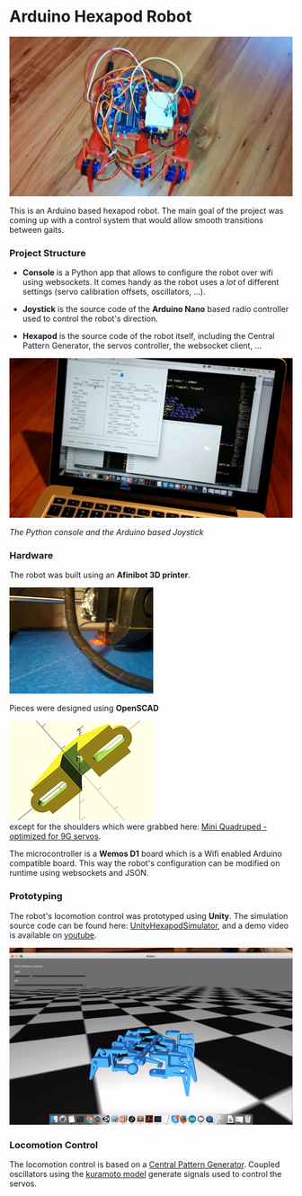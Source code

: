 # Arduino Hexapod Robot

![Hexapod](/img/walking.gif)

This is an Arduino based hexapod robot. The main goal of the project was coming up with a control system that would allow smooth transitions between gaits.

### Project Structure
- **Console** is a Python app that allows to configure the robot over wifi using websockets. It comes handy as the robot uses a *lot* of different settings (servo calibration offsets, oscillators, ...).

- **Joystick** is the source code of the  **Arduino Nano** based radio controller used to control the robot's direction.

- **Hexapod** is the source code of the robot itself, including the Central Pattern Generator, the servos controller, the websocket client, ...

![Console And Joystick](/img/console.gif)

*The Python console and the Arduino based Joystick*


### Hardware

The robot was built using an **Afinibot 3D printer**.

![3D Printing](/img/printing.png)

Pieces were designed using **OpenSCAD**

![OpenSCAD](/img/openscad.png)<br>
except for the shoulders which were grabbed here: [Mini Quadruped - optimized for 9G servos](http://www.thingiverse.com/thing:38159).


The microcontroller is a **Wemos D1** board which is a Wifi enabled Arduino compatible board. This way the robot's configuration can be modified on runtime using websockets and JSON.

### Prototyping

The robot's locomotion control was prototyped using **Unity**. The simulation source code can be found here: [UnityHexapodSimulator](https://github.com/etienne-p/UnityHexapodSimulator), and a demo video is available on [youtube](https://www.youtube.com/watch?v=RsYVKNpakKs).

![Unity Simulation](/img/simulation.gif)

### Locomotion Control

The locomotion control is based on a [Central Pattern Generator](https://en.wikipedia.org/wiki/Central_pattern_generator). Coupled oscillators using the [kuramoto model](https://en.wikipedia.org/wiki/Kuramoto_model) generate signals used to control the servos.
